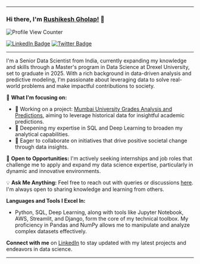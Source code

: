 

---

### Hi there, I'm [Rushikesh Gholap!](https://RushikeshGholap.com) 👋

![Profile View Counter](https://komarev.com/ghpvc/?username=rushikeshgholap)

[![LinkedIn Badge](https://img.shields.io/badge/-RushikeshGholap-blue?style=flat&logo=Linkedin&logoColor=white)](https://www.linkedin.com/in/RushikeshGholap/)
[![Twitter Badge](https://img.shields.io/twitter/follow/RushikeshBG?label=Follow&style=social)](https://twitter.com/RushikeshBG)

---

I'm a Senior Data Scientist from India, currently expanding my knowledge and skills through a Master's program in Data Science at Drexel University, set to graduate in 2025. With a rich background in data-driven analysis and predictive modeling, I'm passionate about leveraging data to solve real-world problems and make impactful contributions to society.

🌟 **What I'm focusing on:**

- 🔭 Working on a project: [Mumbai University Grades Analysis and Predictions](https://github.com/RushikeshGholap/Mumbai-University-Grades-Analysis-Prediction), aiming to leverage historical data for insightful academic predictions.
- 🌱 Deepening my expertise in SQL and Deep Learning to broaden my analytical capabilities.
- 👯 Eager to collaborate on initiatives that drive positive societal change through data insights.

🎯 **Open to Opportunities:** I'm actively seeking internships and job roles that challenge me to apply and expand my data science expertise, particularly in dynamic and innovative environments.

💡 **Ask Me Anything:** Feel free to reach out with queries or discussions [here](https://github.com/RushikeshGholap/RushikeshGholap/issues). I'm always open to sharing knowledge and learning from others.

**Languages and Tools I Excel In:**

- Python, SQL, Deep Learning, along with tools like Jupyter Notebook, AWS, Streamlit, and Django, form the core of my technical toolbox. My proficiency in Pandas and NumPy allows me to manipulate and analyze complex datasets effectively.

**Connect with me** on [LinkedIn](https://www.linkedin.com/in/RushikeshGholap/) to stay updated with my latest projects and endeavors in data science.

---
